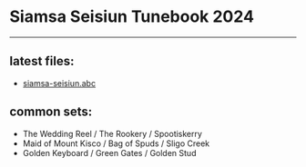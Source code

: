# Siamsa Seisiun Tunebook 2024

---

## latest files:

- [siamsa-seisiun.abc](https://raw.githubusercontent.com/rmorgan105/siamsa-seisiun/v0.0.2/builds/siamsa-seisiun.abc)

## common sets:

- The Wedding Reel / The Rookery / Spootiskerry
- Maid of Mount Kisco / Bag of Spuds / Sligo Creek
- Golden Keyboard / Green Gates / Golden Stud

